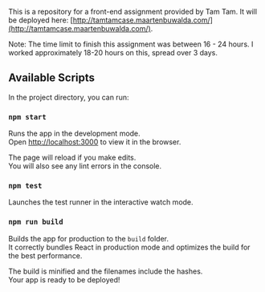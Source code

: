 This is a repository for a front-end assignment provided by Tam Tam. It will be deployed here: [http://tamtamcase.maartenbuwalda.com/](http://tamtamcase.maartenbuwalda.com/).

Note: The time limit to finish this assignment was between 16 - 24 hours. I worked approximately 18-20 hours on this, spread over 3 days.

## Available Scripts

In the project directory, you can run:

### `npm start`

Runs the app in the development mode.<br>
Open [http://localhost:3000](http://localhost:3000) to view it in the browser.

The page will reload if you make edits.<br>
You will also see any lint errors in the console.

### `npm test`

Launches the test runner in the interactive watch mode.<br>

### `npm run build`

Builds the app for production to the `build` folder.<br>
It correctly bundles React in production mode and optimizes the build for the best performance.

The build is minified and the filenames include the hashes.<br>
Your app is ready to be deployed!

